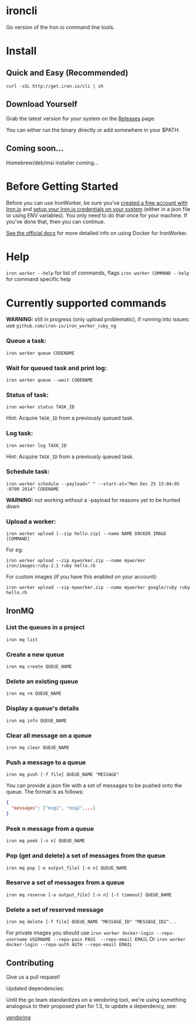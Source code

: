 ironcli
=======

Go version of the Iron.io command line tools.

# Install

## Quick and Easy (Recommended)

`curl -sSL http://get.iron.io/cli | sh`

## Download Yourself

Grab the latest version for your system on the [Releases](https://github.com/iron-io/ironcli/releases) page.

You can either run the binary directly or add somewhere in your $PATH.

## Coming soon...

Homebrew/deb/msi installer coming...

# Before Getting Started

Before you can use IronWorker, be sure you've [created a free account with
Iron.io](http://www.iron.io)
and [setup your Iron.io credentials on your
system](http://dev.iron.io/worker/reference/configuration/) (either in a json
file or using ENV variables). You only need to do that once for your machine. If
you've done that, then you can continue.

[See the official docs](http://dev.iron.io/worker/beta/cli/) for more detailed info on using Docker for IronWorker.

# Help

`iron worker --help` for list of commands, flags
`iron worker COMMAND --help` for command specific help

# Currently supported commands

__WARNING:__ still in progress (only upload problematic), if running into issues: use `github.com/iron-io/iron_worker_ruby_ng`

### Queue a task:

`iron worker queue CODENAME`

### Wait for queued task and print log:

`iron worker queue --wait CODENAME`

### Status of task:

`iron worker status TASK_ID`

Hint: Acquire `TASK_ID` from a previously queued task.

### Log task:

`iron worker log TASK_ID`

Hint: Acquire `TASK_ID` from a previously queued task.

### Schedule task:

`iron worker schedule --payload=" " --start-at="Mon Dec 25 15:04:05 -0700 2014" CODENAME`

__WARNING:__ not working without a -payload for reasons yet to be hunted down

### Upload a worker:

`iron worker upload [--zip hello.zip] --name NAME DOCKER_IMAGE [COMMAND]`

For eg:

`iron worker upload --zip myworker.zip --name myworker iron/images:ruby-2.1 ruby hello.rb`

For custom images (if you have this enabled on your account):

`iron worker upload --zip myworker.zip --name myworker google/ruby ruby hello.rb`
## IronMQ

### List the queues in a project

`iron mq list`

### Create a new queue
`iron mq create QUEUE_NAME`

### Delete an existing queue
`iron mq rm QUEUE_NAME`

### Display a queue's details

`iron mq info QUEUE_NAME`

### Clear all message on a queue

`iron mq clear QUEUE_NAME`

### Push a message to a queue

`iron mq push [-f file] QUEUE_NAME "MESSAGE"`

You can provide a json file with a set of messages to be pushed onto the queue. The format is as follows:
```json
{
  "messages": ["msg1", "msg2",...]
}
```
### Peek n message from a queue
`iron mq peek [-n n] QUEUE_NAME`

### Pop (get and delete) a set of messages from the queue
`iron mq pop [-o output_file] [-n n] QUEUE_NAME`

### Reserve a set of messages from a queue
`iron mq reserve [-o output_file] [-n n] [-t timeout] QUEUE_NAME`

### Delete a set of reserved message
`iron mq delete [-f file] QUEUE_NAME "MESSAGE_ID" "MESSAGE_ID2"...`

For private images you should use 
`iron worker docker-login --repo-username USERNAME --repo-pass PASS  --repo-email EMAIL`
Or
`iron worker docker-login --repo-auth AUTH --repo-email EMAIL`

## Contributing

Give us a pull request!

Updated dependencies:

Until the go team standardizes on a vendoring tool, we're using something
analogous to their proposed plan for 1.5, to update a dependency, see:

[vendoring](vendored/README.md)
